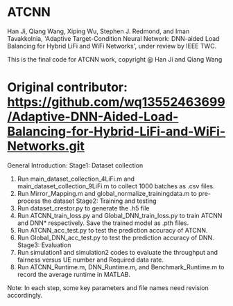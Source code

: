 # ATCNN
Han Ji, Qiang Wang, Xiping Wu, Stephen J. Redmond, and Iman Tavakkolnia, 'Adaptive Target-Condition Neural Network: DNN-aided Load Balancing for Hybrid LiFi and WiFi Networks', under review by IEEE TWC.

This is the final code for ATCNN work, copyright @ Han Ji and Qiang Wang
# Original contributor: https://github.com/wq13552463699/Adaptive-DNN-Aided-Load-Balancing-for-Hybrid-LiFi-and-WiFi-Networks.git

General Introduction: 
Stage1: Dataset collection
1. Run main_dataset_collection_4LiFi.m and main_dataset_collection_9LiFi.m to collect 1000 batches as .csv files.
2. Run Mirror_Mapping.m and global_normalize_trainingdata.m to pre-process the dataset
Stage2: Training and testing
1. Run dataset_crestor.py to generate the .h5 file
2. Run ATCNN_train_loss.py and Global_DNN_train_loss.py to train ATCNN and DNN* respectively. Save the trained model as .pth files.
3. Run ATCNN_acc_test.py to test the prediction accuracy of ATCNN.
4. Run Global_DNN_acc_test.py to test the prediction accuracy of DNN.
Stage3: Evaluation
1. Run simulation1 and simulation2 codes to evaluate the throughput and fairness versus UE number and Required data rate.
2. Run ATCNN_Runtime.m, DNN_Runtime.m, and Benchmark_Runtime.m to record the average runtime in MATLAB.

Note: In each step, some key parameters and file names need revision accordingly.
